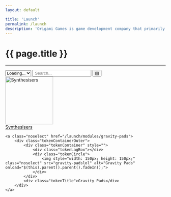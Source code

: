 ```yaml
---
layout: default

title: 'Launch'
permalink: /launch
description: 'Origami Games is game development company that primarily makes Minecraft-related content, founded by Daniel Orr and Ian McFarlane in early 2019 to house their projects'
---
```


<script src="https://ajax.googleapis.com/ajax/libs/jquery/3.4.1/jquery.min.js"></script>
<script src="/assets/launch/moduleList.js"></script>
<link rel="stylesheet" href="/assets/launch/stylesheet.css" />

<!--  -->

# {{ page.title }}
<hr class='nobottom-separator'>

<div id='searchContainer'>
    <!-- <select class='textSpace' id='versionSelect' onchange="loadVersion()">
        <option value="1.16">Minecraft Java 1.16</option>
    </select> -->
    <select class='textSpace' id='setSelect' onchange="newSearch()">
        <option value="">Loading...</option>
    </select>
    <input type='text' class='textSpace' id='stringSearch' onkeyup='newSearch()' placeholder=' Search...' />
    <input type='button' onclick = 'listMode()' id='listModeButton' value = '▤'/>
</div>

<div id="resultContainer">
    <a class="noselect" href="/launch/modules/synthesisers">
        <div class="tokenContainerOuter">
            <div class="tokenContainer" style="">
                <div class="tokenLagBox"></div>
                <div class="tokenCircle">
                    <img style="width: 150px; height: 150px;" class="noselect" src="synthesiserslol" alt="Synthesisers" onload="$(this).parent().parent().fadeIn();">
                </div>
            </div>
            <div class="tokenTitle">Synthesisers</div>
        </div>
    </a>

    <a class="noselect" href="/launch/modules/gravity-pads">
        <div class="tokenContainerOuter">
            <div class="tokenContainer" style="">
                <div class="tokenLagBox"></div>
                <div class="tokenCircle">
                    <img style="width: 150px; height: 150px;" class="noselect" src="gravity-padslol" alt="Gravity Pads" onload="$(this).parent().parent().fadeIn();">
                </div>
            </div>
            <div class="tokenTitle">Gravity Pads</div>
        </div>
    </a>
</div>
